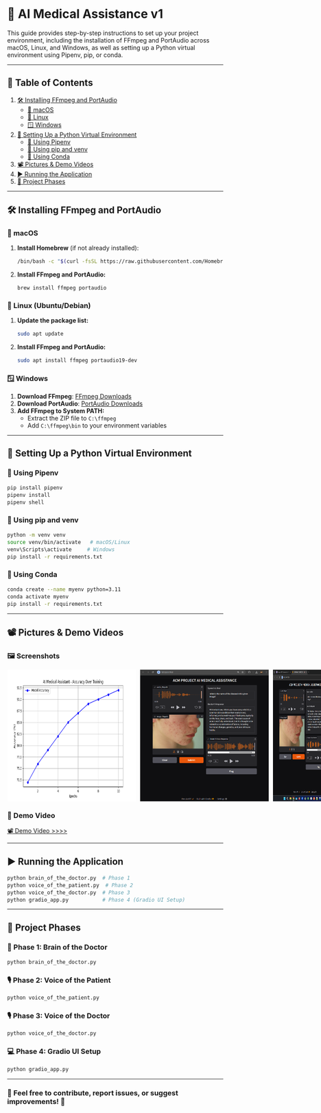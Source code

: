 # 🚀 AI Medical Assistance v1

This guide provides step-by-step instructions to set up your project environment, including the installation of FFmpeg and PortAudio across macOS, Linux, and Windows, as well as setting up a Python virtual environment using Pipenv, pip, or conda.

---

## 📜 Table of Contents

1. [🛠 Installing FFmpeg and PortAudio](#installing-ffmpeg-and-portaudio)
   - [🍏 macOS](#macos)
   - [🐧 Linux](#linux)
   - [🪟 Windows](#windows)
2. [🐍 Setting Up a Python Virtual Environment](#setting-up-a-python-virtual-environment)
   - [🔹 Using Pipenv](#using-pipenv)
   - [🔹 Using pip and venv](#using-pip-and-venv)
   - [🔹 Using Conda](#using-conda)
3. [📽️ Pictures & Demo Videos](#pictures--demo-videos)
4. [▶️ Running the Application](#running-the-application)
5. [📌 Project Phases](#project-phases)

---

## 🛠 Installing FFmpeg and PortAudio

### 🍏 macOS

1. **Install Homebrew** (if not already installed):
   ```bash
   /bin/bash -c "$(curl -fsSL https://raw.githubusercontent.com/Homebrew/install/HEAD/install.sh)"
   ```
2. **Install FFmpeg and PortAudio:**
   ```bash
   brew install ffmpeg portaudio
   ```

### 🐧 Linux (Ubuntu/Debian)

1. **Update the package list:**
   ```bash
   sudo apt update
   ```
2. **Install FFmpeg and PortAudio:**
   ```bash
   sudo apt install ffmpeg portaudio19-dev
   ```

### 🪟 Windows

1. **Download FFmpeg**: [FFmpeg Downloads](https://ffmpeg.org/download.html)
2. **Download PortAudio**: [PortAudio Downloads](http://www.portaudio.com/download.html)
3. **Add FFmpeg to System PATH:**
   - Extract the ZIP file to `C:\ffmpeg`
   - Add `C:\ffmpeg\bin` to your environment variables

---

## 🐍 Setting Up a Python Virtual Environment

### 🔹 Using Pipenv
```bash
pip install pipenv
pipenv install
pipenv shell
```

### 🔹 Using pip and venv
```bash
python -m venv venv
source venv/bin/activate   # macOS/Linux
venv\Scripts\activate     # Windows
pip install -r requirements.txt
```

### 🔹 Using Conda
```bash
conda create --name myenv python=3.11
conda activate myenv
pip install -r requirements.txt
```

---

## 📽️ Pictures & Demo Videos

### 🖼 Screenshots
<div style="display: flex; gap: 10px;">
    <img src="assets/sample_screenshot_1.png" alt="Sample Screenshot" width="300">
    <img src="assets/img2.png" alt="Screenshot 2" width="300">
    <img src="assets/img3.png" alt="Screenshot 3" width="300">
   <img src="assets/img4.png" alt="Screenshot 4" width="300">
</div>

### 🎥 Demo Video
<a href="https://drive.google.com/file/d/1mj-PPXVoB7rFkZY0TrEMAi0l6N3ncYbT/view?usp=sharing">
  📽️ Demo Video >>>>
   
</a>


---

## ▶️ Running the Application

```bash
python brain_of_the_doctor.py  # Phase 1
python voice_of_the_patient.py  # Phase 2
python voice_of_the_doctor.py  # Phase 3
python gradio_app.py           # Phase 4 (Gradio UI Setup)
```

---

## 📌 Project Phases

### 🏥 Phase 1: Brain of the Doctor
```bash
python brain_of_the_doctor.py
```

### 🎙 Phase 2: Voice of the Patient
```bash
python voice_of_the_patient.py
```

### 🎙 Phase 3: Voice of the Doctor
```bash
python voice_of_the_doctor.py
```

### 💻 Phase 4: Gradio UI Setup
```bash
python gradio_app.py
```

---

### 📩 Feel free to contribute, report issues, or suggest improvements! 🚀
